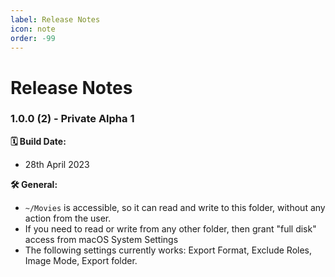 ```yaml
---
label: Release Notes
icon: note
order: -99
---
```

# Release Notes

### 1.0.0 (2) - Private Alpha 1

**🗓 Build Date:**
- 28th April 2023

**🛠 General:**
- `~/Movies` is accessible, so it can read and write to this folder, without any action from the user.
- If you need to read or write from any other folder, then grant "full disk" access from macOS System Settings
- The following settings currently works: Export Format, Exclude Roles, Image Mode, Export folder.